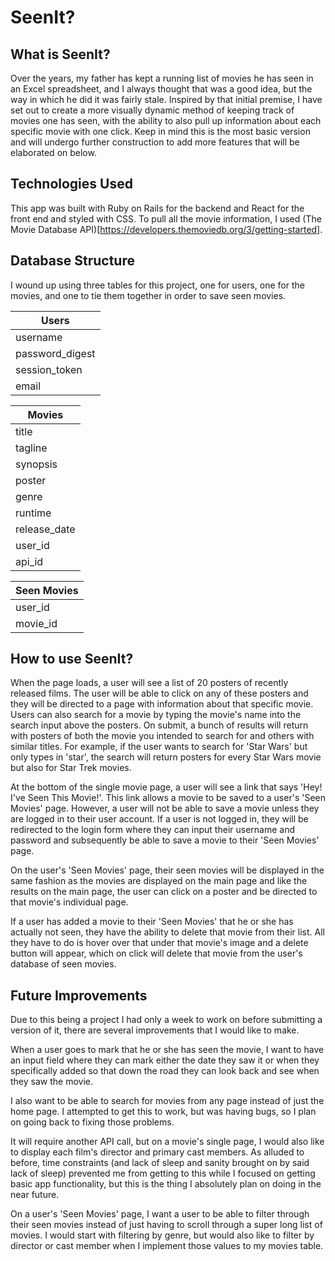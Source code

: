 # SeenIt?

## What is SeenIt?

Over the years, my father has kept a running list of movies he has seen in an Excel spreadsheet, and I always thought that was a good idea, but the way in which he did it was fairly stale. Inspired by that initial premise, I have set out to create a more visually dynamic method of keeping track of movies one has seen, with the ability to also pull up information about each specific movie with one click. Keep in mind this is the most basic version and will undergo further construction to add more features that will be elaborated on below.

## Technologies Used

This app was built with Ruby on Rails for the backend and React for the front end and styled with CSS. To pull all the movie information, I used (The Movie Database API)[https://developers.themoviedb.org/3/getting-started].

## Database Structure

I wound up using three tables for this project, one for users, one for the movies, and one to tie them together in order to save seen movies.

| Users          |
| -------------- | 
| username       | 
| password_digest| 
| session_token  | 
| email          | 


| Movies       |
| ------------ |
| title        |
| tagline      |
| synopsis     |
| poster       |
| genre        |
| runtime      |
| release_date |
| user_id      |
| api_id       |

| Seen Movies |
| ----------- |
| user_id     |
| movie_id    |

## How to use SeenIt?

When the page loads, a user will see a list of 20 posters of recently released films. The user will be able to click on any of these posters and they will be directed to a page with information about that specific movie. Users can also search for a movie by typing the movie's name into the search input above the posters. On submit, a bunch of results will return with posters of both the movie you intended to search for and others with similar titles. For example, if the user wants to search for 'Star Wars' but only types in 'star', the search will return posters for every Star Wars movie but also for Star Trek movies.

At the bottom of the single movie page, a user will see a link that says 'Hey! I've Seen This Movie!'. This link allows a movie to be saved to a user's 'Seen Movies' page. However, a user will not be able to save a movie unless they are logged in to their user account. If a user is not logged in, they will be redirected to the login form where they can input their username and password and subsequently be able to save a movie to their 'Seen Movies' page.

On the user's 'Seen Movies' page, their seen movies will be displayed in the same fashion as the movies are displayed on the main page and like the results on the main page, the user can click on a poster and be directed to that movie's individual page.

If a user has added a movie to their 'Seen Movies' that he or she has actually not seen, they have the ability to delete that movie from their list. All they have to do is hover over that under that movie's image and a delete button will appear, which on click will delete that movie from the user's database of seen movies.

## Future Improvements

Due to this being a project I had only a week to work on before submitting a version of it, there are several improvements that I would like to make. 

When a user goes to mark that he or she has seen the movie, I want to have an input field where they can mark either the date they saw it or when they specifically added so that down the road they can look back and see when they saw the movie.

I also want to be able to search for movies from any page instead of just the home page. I attempted to get this to work, but was having bugs, so I plan on going back to fixing those problems.

It will require another API call, but on a movie's single page, I would also like to display each film's director and primary cast members. As alluded to before, time constraints (and lack of sleep and sanity brought on by said lack of sleep) prevented me from getting to this while I focused on getting basic app functionality, but this is the thing I absolutely plan on doing in the near future.

On a user's 'Seen Movies' page, I want a user to be able to filter through their seen movies instead of just having to scroll through a super long list of movies. I would start with filtering by genre, but would also like to filter by director or cast member when I implement those values to my movies table.


